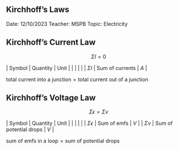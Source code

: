## Kirchhoff’s Laws

Date: 12/10/2023
Teacher: MSPB
Topic: Electricity

## Kirchhoff’s Current Law



$$
\Sigma I=0
$$

| Symbol | Quantity | Unit |
|  |  |  |
| $\Sigma I$ | Sum of currents | $A$ |

$\text{total current into a junction}=\text{total current out of a junction}$

## Kirchhoff’s Voltage Law



$$
\Sigma \epsilon=\Sigma v
$$

| Symbol | Quantity | Unit |
|  |  |  |
| $\Sigma \epsilon$ | Sum of emfs | $V$ |
| $\Sigma v$ | Sum of potential drops | $V$ |

$\text{sum of emfs in a loop}=\text{sum of potential drops}$
